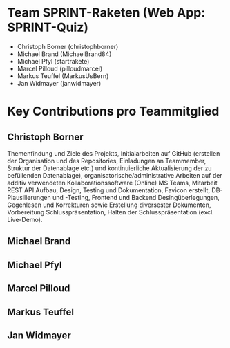 # Team SPRINT-Raketen (Web App: SPRINT-Quiz)
- Christoph Borner (christophborner)
- Michael	Brand (MichaelBrand84)
- Michael	Pfyl (startrakete)
- Marcel Pilloud (pilloudmarcel)
- Markus Teuffel (MarkusUsBern)
- Jan	Widmayer (janwidmayer)


# Key Contributions pro Teammitglied

## Christoph Borner
Themenfindung und Ziele des Projekts, Initialarbeiten auf GitHub (erstellen der Organisation und des Repositories, Einladungen an Teammember, Struktur der Datenablage etc.) und kontinuierliche Aktualisierung der zu befüllenden Datenablage), organisatorische/administrative Arbeiten auf der additiv verwendeten Kollaborationssoftware (Online) MS Teams, Mitarbeit REST API Aufbau, Design, Testing und Dokumentation, Favicon erstellt, DB-Plausilierungen und -Testing, Frontend und Backend Desingüberlegungen, Gegenlesen und Korrekturen sowie Erstellung diversester Dokumenten, Vorbereitung Schlusspräsentation, Halten der Schlusspräsentation (excl. Live-Demo).

## Michael Brand


## Michael Pfyl


## Marcel Pilloud


## Markus Teuffel


## Jan Widmayer
